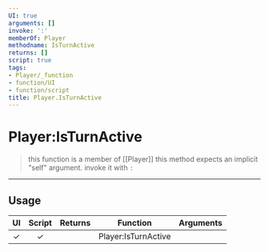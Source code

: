 ```yaml
---
UI: true
arguments: []
invoke: ':'
memberOf: Player
methodname: IsTurnActive
returns: []
script: true
tags:
- Player/_function
- function/UI
- function/script
title: Player.IsTurnActive
---
```

# Player:IsTurnActive
> this function is a member of [[Player]]
> this method expects an implicit "self" argument. invoke it with `:`
-----
## Usage
|  UI | Script | Returns | Function | Arguments |
|:---:|:------:|-------:|:--------:|:---------|
|✓|✓||Player:IsTurnActive||
